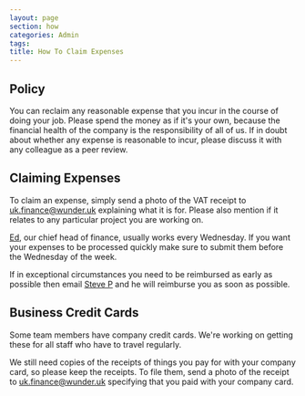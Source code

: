 ```yaml
---
layout: page
section: how
categories: Admin
tags:
title: How To Claim Expenses
---
```



## Policy
You can reclaim any reasonable expense that you incur in the course of doing your job. Please spend the money as if it's your own, because the financial health of the company is the responsibility of all of us.
If in doubt about whether any expense is reasonable to incur, please discuss it with any colleague as a peer review.

## Claiming Expenses
To claim an expense, simply send a photo of the VAT receipt to uk.finance@wunder.uk explaining what it is for. Please also mention if it relates to any particular project you are working on.

[Ed](/the-team), our chief head of finance, usually works every Wednesday. If you want your expenses to be processed quickly make sure to submit them before the Wednesday of the week.

If in exceptional circumstances you need to be reimbursed as early as possible then email [Steve P](/the-team) and he will reimburse you as soon as possible.

## Business Credit Cards
Some team members have company credit cards. We're working on getting these for all staff who have to travel regularly.

We still need copies of the receipts of things you pay for with your company card, so please keep the receipts. To file them, send a photo of the receipt to uk.finance@wunder.uk specifying that you paid with your company card.
